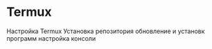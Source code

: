 # Termux
Настройка Termux 
Установка репозитория 
обновление и установк программ 
настройка консоли 
